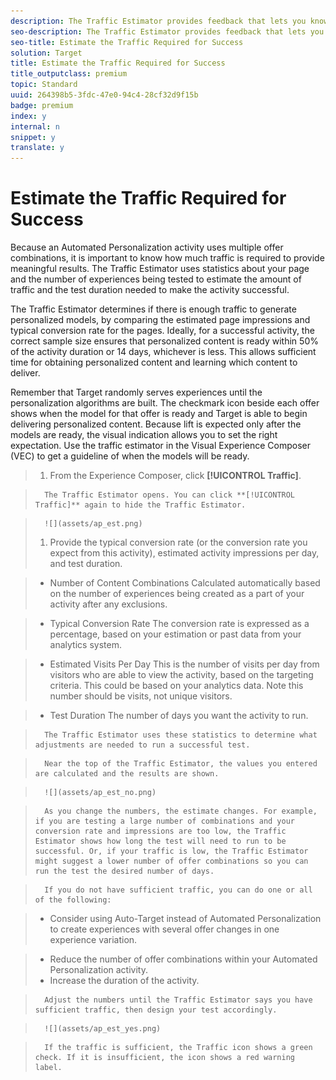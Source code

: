 ```yaml
---
description: The Traffic Estimator provides feedback that lets you know whether you have sufficient traffic for your activity to succeed.
seo-description: The Traffic Estimator provides feedback that lets you know whether you have sufficient traffic for your activity to succeed.
seo-title: Estimate the Traffic Required for Success
solution: Target
title: Estimate the Traffic Required for Success
title_outputclass: premium
topic: Standard
uuid: 264398b5-3fdc-47e0-94c4-28cf32d9f15b
badge: premium
index: y
internal: n
snippet: y
translate: y
---
```


# Estimate the Traffic Required for Success

Because an Automated Personalization activity uses multiple offer combinations, it is important to know how much traffic is required to provide meaningful results. The Traffic Estimator uses statistics about your page and the number of experiences being tested to estimate the amount of traffic and the test duration needed to make the activity successful. 

The Traffic Estimator determines if there is enough traffic to generate personalized models, by comparing the estimated page impressions and typical conversion rate for the pages. Ideally, for a successful activity, the correct sample size ensures that personalized content is ready within 50% of the activity duration or 14 days, whichever is less. This allows sufficient time for obtaining personalized content and learning which content to deliver. 

Remember that Target randomly serves experiences until the personalization algorithms are built. The checkmark icon beside each offer shows when the model for that offer is ready and Target is able to begin delivering personalized content. Because lift is expected only after the models are ready, the visual indication allows you to set the right expectation. Use the traffic estimator in the Visual Experience Composer (VEC) to get a guideline of when the models will be ready. 

>1. From the Experience Composer, click **[!UICONTROL  Traffic]**.

>       The Traffic Estimator opens. You can click **[!UICONTROL  Traffic]** again to hide the Traffic Estimator. 

>       ![](assets/ap_est.png) 
>1. Provide the typical conversion rate (or the conversion rate you expect from this activity), estimated activity impressions per day, and test duration.

>    
>    * Number of Content Combinations Calculated automatically based on the number of experiences being created as a part of your activity after any exclusions. 

>    * Typical Conversion Rate The conversion rate is expressed as a percentage, based on your estimation or past data from your analytics system. 

>    * Estimated Visits Per Day This is the number of visits per day from visitors who are able to view the activity, based on the targeting criteria. This could be based on your analytics data. Note this number should be visits, not unique visitors. 

>    * Test Duration The number of days you want the activity to run. 



>       The Traffic Estimator uses these statistics to determine what adjustments are needed to run a successful test. 

>       Near the top of the Traffic Estimator, the values you entered are calculated and the results are shown. 

>       ![](assets/ap_est_no.png) 

>       As you change the numbers, the estimate changes. For example, if you are testing a large number of combinations and your conversion rate and impressions are too low, the Traffic Estimator shows how long the test will need to run to be successful. Or, if your traffic is low, the Traffic Estimator might suggest a lower number of offer combinations so you can run the test the desired number of days. 

>       If you do not have sufficient traffic, you can do one or all of the following: 

>    
>    * Consider using Auto-Target instead of Automated Personalization to create experiences with several offer changes in one experience variation. 

>    * Reduce the number of offer combinations within your Automated Personalization activity.
>    * Increase the duration of the activity. 



>       Adjust the numbers until the Traffic Estimator says you have sufficient traffic, then design your test accordingly. 

>       ![](assets/ap_est_yes.png) 

>       If the traffic is sufficient, the Traffic icon shows a green check. If it is insufficient, the icon shows a red warning label. 
